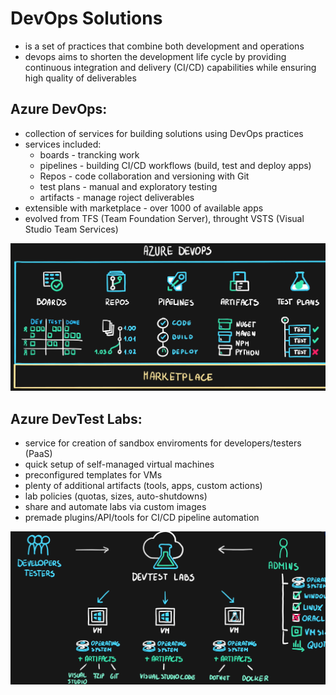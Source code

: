 # DevOps Solutions

- is a set of practices that combine both development and operations
- devops aims to shorten the development life cycle by providing continuous integration and delivery (CI/CD) capabilities while ensuring high quality of deliverables

## Azure DevOps:
- collection of services for building solutions using DevOps practices
- services included:
    - boards - trancking work
    - pipelines - building CI/CD workflows (build, test and deploy apps)
    - Repos - code collaboration and versioning with Git
    - test plans - manual and exploratory testing
    - artifacts - manage roject deliverables
- extensible with marketplace - over 1000 of available apps
- evolved from TFS (Team Foundation Server), throught VSTS (Visual Studio Team Services)

<img src="..\Images\azureDevOps.png" alt="azureDevOps.png" />

## Azure DevTest Labs:
- service for creation of sandbox enviroments for developers/testers (PaaS)
- quick setup of self-managed virtual machines
- preconfigured templates for VMs 
- plenty of additional artifacts (tools, apps, custom actions)
- lab policies (quotas, sizes, auto-shutdowns)
- share and automate labs via custom images
- premade plugins/API/tools for CI/CD pipeline automation

<img src="..\Images\azureDevOpsLabs.png" alt="azureDevOpsLabs.png" />